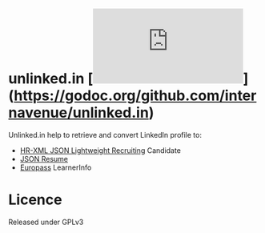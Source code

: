 # unlinked.in [![GoDoc](https://godoc.org/github.com/internavenue/unlinked.in?status.svg)] (https://godoc.org/github.com/internavenue/unlinked.in)
Unlinked.in help to retrieve and convert LinkedIn profile to:
  * [HR-XML JSON Lightweight Recruiting](http://www.hropenstandards.org/) Candidate
  * [JSON Resume](https://jsonresume.org/)
  * [Europass](http://interop.europass.cedefop.europa.eu/) LearnerInfo

# Licence

Released under GPLv3 